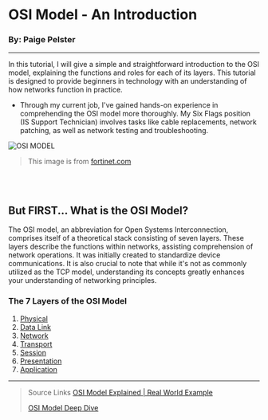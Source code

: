 # OSI Model - An Introduction 
### By: Paige Pelster
---
In this tutorial, I will give a simple and straightforward introduction to the OSI model, explaining the functions and roles for each of its layers. This tutorial is designed to provide beginners in technology with an understanding of how networks function in practice.
* Through my current job, I've gained hands-on experience in comprehending the OSI model more thoroughly. My Six Flags position (IS Support Technician) involves tasks like cable replacements, network patching, as well as network testing and troubleshooting.

![OSI MODEL](https://private-user-images.githubusercontent.com/112097140/288122100-ac5c916e-4a21-4595-9727-fad18aa6f9bb.svg?jwt=eyJhbGciOiJIUzI1NiIsInR5cCI6IkpXVCJ9.eyJpc3MiOiJnaXRodWIuY29tIiwiYXVkIjoicmF3LmdpdGh1YnVzZXJjb250ZW50LmNvbSIsImtleSI6ImtleTEiLCJleHAiOjE3MDE3OTM1NzUsIm5iZiI6MTcwMTc5MzI3NSwicGF0aCI6Ii8xMTIwOTcxNDAvMjg4MTIyMTAwLWFjNWM5MTZlLTRhMjEtNDU5NS05NzI3LWZhZDE4YWE2ZjliYi5zdmc_WC1BbXotQWxnb3JpdGhtPUFXUzQtSE1BQy1TSEEyNTYmWC1BbXotQ3JlZGVudGlhbD1BS0lBSVdOSllBWDRDU1ZFSDUzQSUyRjIwMjMxMjA1JTJGdXMtZWFzdC0xJTJGczMlMkZhd3M0X3JlcXVlc3QmWC1BbXotRGF0ZT0yMDIzMTIwNVQxNjIxMTVaJlgtQW16LUV4cGlyZXM9MzAwJlgtQW16LVNpZ25hdHVyZT00MGQwOTQ2MzlmMDdhYjQ1MmFmYzM5MDk3MjE3N2FmYmZlZTU3MTEyYzMwYTI1NjZiNmM5YTc0MzJlNDNkZWVlJlgtQW16LVNpZ25lZEhlYWRlcnM9aG9zdCZhY3Rvcl9pZD0wJmtleV9pZD0wJnJlcG9faWQ9MCJ9.TxUE-5iS-4eCgc2EGFJTrMniDnNzPEHk6SrLpeEVHug
)
> This image is from [fortinet.com](https://www.fortinet.com/resources/cyberglossary/osi-model)
 <br>
 <br>

## But FIRST... What is the OSI Model?
The OSI model, an abbreviation for Open Systems Interconnection, comprises itself of a theoretical stack consisting of seven layers. These layers describe the functions within networks, assisting comprehension of network operations. It was initially created to standardize device communications. It is also crucial to note that while it's not as commonly utilized as the TCP model, understanding its concepts greatly enhances your understanding of networking principles.

### The 7 Layers of the OSI Model
1. [Physical](physical.md)
2. [Data Link](datalink.md)
3. [Network](network.md)
4. [Transport](transport.md)
5. [Session](session.md)
6. [Presentation](presentation.md)
7. [Application](application.md)


---
> Source Links
> [OSI Model Explained | Real World Example](https://www.youtube.com/watch?v=LANW3m7UgWs)
> 
> [OSI Model Deep Dive](https://www.youtube.com/watch?v=oVVlMqsLdro&t=2s)
